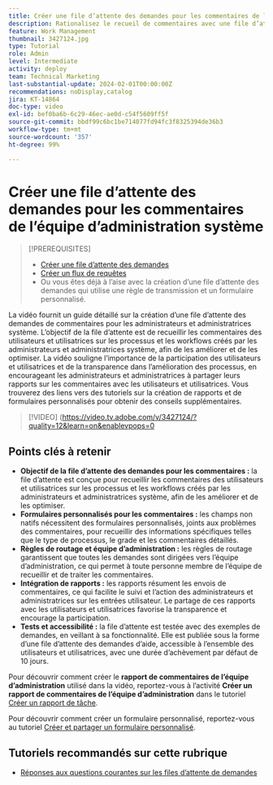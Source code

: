 ```yaml
---
title: Créer une file d’attente des demandes pour les commentaires de l’équipe d’administration système
description: Rationalisez le recueil de commentaires avec une file d’attente des demandes dédiée, l’utilisation de formulaires personnalisés pour une entrée détaillée, des règles de routage pour diriger les envois vers l’équipe d’administration, l’intégration de rapports pour obtenir des informations exploitables et la publication de files d’attente des demandes d’aide accessibles avec une durée d’achèvement de 10 jours par défaut.
feature: Work Management
thumbnail: 3427124.jpg
type: Tutorial
role: Admin
level: Intermediate
activity: deploy
team: Technical Marketing
last-substantial-update: 2024-02-01T00:00:00Z
recommendations: noDisplay,catalog
jira: KT-14864
doc-type: video
exl-id: bef0ba6b-6c29-46ec-ae0d-c54f5609ff5f
source-git-commit: bbdf99c6bc1be714077fd94fc3f8325394de36b3
workflow-type: tm+mt
source-wordcount: '357'
ht-degree: 99%

---
```


# Créer une file d’attente des demandes pour les commentaires de l’équipe d’administration système

>[!PREREQUISITES]
>
>* [Créer une file d’attente des demandes](https://experienceleague.adobe.com/docs/workfront-learn/tutorials-workfront/manage-work/request-queues/create-a-request-queue.html?lang=fr)
>* [Créer un flux de requêtes](https://experienceleague.adobe.com/docs/workfront-learn/tutorials-workfront/manage-work/request-queues/create-a-request-flow.html?lang=fr)
>* Ou vous êtes déjà à l’aise avec la création d’une file d’attente des demandes qui utilise une règle de transmission et un formulaire personnalisé.

La vidéo fournit un guide détaillé sur la création d’une file d’attente des demandes de commentaires pour les administrateurs et administratrices système.
&#x200B;L’objectif de la file d’attente est de recueillir les commentaires des utilisateurs et utilisatrices sur les processus et les workflows créés par les administrateurs et administratrices système, afin de les améliorer et de les optimiser.
La vidéo souligne l’importance de la participation des utilisateurs et utilisatrices et de la transparence dans l’amélioration des processus, en encourageant les administrateurs et administratrices à partager leurs rapports sur les commentaires avec les utilisateurs et utilisatrices.
Vous trouverez des liens vers des tutoriels sur la création de rapports et de formulaires personnalisés pour obtenir des conseils supplémentaires.


>[!VIDEO] (https://video.tv.adobe.com/v/3427124/?quality=12&learn=on&enablevpops=0

## Points clés à retenir

* **Objectif de la file d’attente des demandes pour les commentaires :** la file d’attente est conçue pour recueillir les commentaires des utilisateurs et utilisatrices sur les processus et les workflows créés par les administrateurs et administratrices système, afin de les améliorer et de les optimiser.
* **Formulaires personnalisés pour les commentaires :** les champs non natifs nécessitent des formulaires personnalisés, joints aux problèmes des commentaires, pour recueillir des informations spécifiques telles que le type de processus, le grade et les commentaires détaillés.
* **Règles de routage et équipe d’administration :** les règles de routage garantissent que toutes les demandes sont dirigées vers l’équipe d’administration, ce qui permet à toute personne membre de l’équipe de recueillir et de traiter les commentaires.
* **Intégration de rapports :** les rapports résument les envois de commentaires, ce qui facilite le suivi et l’action des administrateurs et administratrices sur les entrées utilisateur. Le partage de ces rapports avec les utilisateurs et utilisatrices favorise la transparence et encourage la participation.
* **Tests et accessibilité :** la file d’attente est testée avec des exemples de demandes, en veillant à sa fonctionnalité. Elle est publiée sous la forme d’une file d’attente des demandes d’aide, accessible à l’ensemble des utilisateurs et utilisatrices, avec une durée d’achèvement par défaut de 10 jours.


Pour découvrir comment créer le **rapport de commentaires de l’équipe d’administration** utilisé dans la vidéo, reportez-vous à l’activité **Créer un rapport de commentaires de l’équipe d’administration** dans le tutoriel [Créer un rapport de tâche](https://experienceleague.adobe.com/fr/docs/workfront-learn/tutorials-workfront/reporting/basic-reporting/create-a-task-report#activity-2-create-an-admin-team-feedback-report).

Pour découvrir comment créer un formulaire personnalisé, reportez-vous au tutoriel [Créer et partager un formulaire personnalisé](https://experienceleague.adobe.com/docs/workfront-learn/tutorials-workfront/custom-data/custom-forms/custom-forms-creating-and-sharing-a-custom-form.html?lang=fr).

## Tutoriels recommandés sur cette rubrique

* [Réponses aux questions courantes sur les files d’attente de demandes](/help/manage-work/request-queues/request-queue-faq.md)
